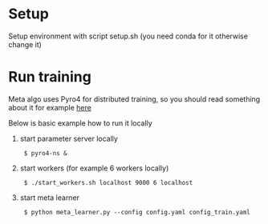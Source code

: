 # Setup

Setup environment with script setup.sh (you need conda for it otherwise change it)

# Run training

Meta algo uses Pyro4 for distributed training, so you should read something about 
it for example [here](https://pythonhosted.org/Pyro4/tutorials.html)


Below is basic example how to run it locally

1) start parameter server locally
    
        $ pyro4-ns &

2) start workers (for example 6 workers locally) 

        $ ./start_workers.sh localhost 9000 6 localhost

3) start meta learner

        $ python meta_learner.py --config config.yaml config_train.yaml
